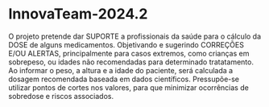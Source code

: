 # InnovaTeam-2024.2
O projeto pretende dar SUPORTE a profissionais da saúde para o cálculo da DOSE de alguns medicamentos. Objetivando e sugerindo CORREÇÕES E/OU ALERTAS, principalmente para casos extremos, como crianças em sobrepeso, ou idades não recomendadas para determinado tratatamento. Ao informar o peso, a altura e a idade do paciente, será calculada a dosagem recomendada baseada em dados científicos. Pressupõe-se utilizar pontos de cortes nos valores, para que minimizar ocorrências de sobredose e riscos associados. 
